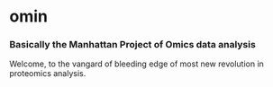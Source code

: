 # __omin__
### Basically the Manhattan Project of Omics data analysis

 Welcome, to the vangard of bleeding edge of most new revolution in proteomics analysis.
